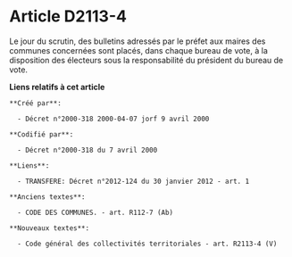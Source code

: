 # Article D2113-4

Le jour du scrutin, des bulletins adressés par le préfet aux maires des communes concernées sont placés, dans chaque bureau
de vote, à la disposition des électeurs sous la responsabilité du président du bureau de vote.

**Liens relatifs à cet article**

	**Créé par**:

	  - Décret n°2000-318 2000-04-07 jorf 9 avril 2000

	**Codifié par**:

	  - Décret n°2000-318 du 7 avril 2000

	**Liens**:

	  - TRANSFERE: Décret n°2012-124 du 30 janvier 2012 - art. 1

	**Anciens textes**:

	  - CODE DES COMMUNES. - art. R112-7 (Ab)

	**Nouveaux textes**:

	  - Code général des collectivités territoriales - art. R2113-4 (V)
